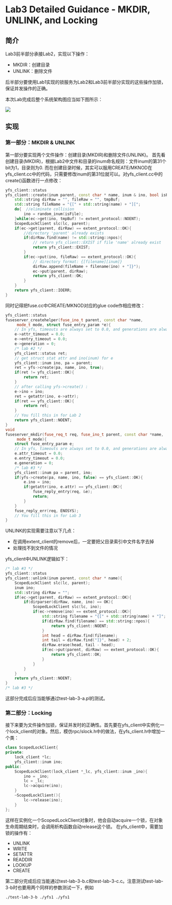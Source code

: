 # Lab3 Detailed Guidance - MKDIR, UNLINK, and Locking  
## 简介
Lab3前半部分承接Lab2，实现以下操作：  
* MKDIR：创建目录  
* UNLINK：删除文件  

后半部分要使用Lab1实现的锁服务为Lab2和Lab3前半部分实现的这些操作加锁，保证并发操作的正确。    

本次Lab完成后整个系统架构图应当如下图所示：

![](https://github.com/w1d2s/MIT6.824-2012spring-yfs/blob/lab2/Detailed-Guidance/basic%20file%20system.jpg)  

## 实现
### 第一部分：MKDIR & UNLINK
第一部分要实现两个文件操作：创建目录(MKDIR)和删除文件(UNLINK)。
首先看创建目录(MKDIR)，根据Lab2中文件和目录的inum命名规则：文件inum的第31个bit为1，目录则为0.
而在创建目录时候，其实可以服用CREATE/MKNOD在yfs_client.cc中的代码，只需要修改inum的第31位就可以。对yfs_client.cc中的create()函数进行一点修改：
``` c++
yfs_client::status
yfs_client::create(inum parent, const char * name, inum & ino, bool isFile){
    std::string dirRaw = "", fileRaw = "", tmpBuf;
    std::string fileName = "{[" + std::string(name) + "][";
    do{  //eliminate collision
        ino = random_inum(isFile);
    }while(ec->get(ino, tmpBuf) != extent_protocol::NOENT);
    ScopedLockClient slc(lc, parent);
    if(ec->get(parent, dirRaw) == extent_protocol::OK){
        //directory 'parent' already exists
        if(dirRaw.find(name) != std::string::npos){
            // return yfs_client::EXIST if file 'name' already exist
            return yfs_client::EXIST;
        }
        if(ec->put(ino, fileRaw) == extent_protocol::OK){
            // directory format: {[filename][inum]}
            dirRaw.append(fileName + filename(ino) + "]}");
            ec->put(parent, dirRaw);
            return yfs_client::OK;
        }
    }
    return yfs_client::IOERR;
}
```
同时记得把fuse.cc中CREATE/MKNOD对应的glue code作相应修改：
``` c++
yfs_client::status
fuseserver_createhelper(fuse_ino_t parent, const char *name,
     mode_t mode, struct fuse_entry_param *e){
    // In yfs, timeouts are always set to 0.0, and generations are always set to 0
    e->attr_timeout = 0.0;
    e->entry_timeout = 0.0;
    e->generation = 0;
    /* lab #2 */
    yfs_client::status ret;
    // get struct stat attr and ino(inum) for e
    yfs_client::inum ino, pa = parent;
    ret = yfs->create(pa, name, ino, true);
    if(ret != yfs_client::OK){
        return ret;
    }
    // after calling yfs->create() :
    e->ino = ino;
    ret = getattr(ino, e->attr);
    if(ret == yfs_client::OK){
        return ret;
    }
    // You fill this in for Lab 2
    return yfs_client::NOENT;
}
void
fuseserver_mkdir(fuse_req_t req, fuse_ino_t parent, const char *name,
     mode_t mode){
    struct fuse_entry_param e;
    // In yfs, timeouts are always set to 0.0, and generations are always set to 0
    e.attr_timeout = 0.0;
    e.entry_timeout = 0.0;
    e.generation = 0;
    /* lab #3 */
    yfs_client::inum pa = parent, ino;
    if(yfs->create(pa, name, ino, false) == yfs_client::OK){
        e.ino = ino;
        if(getattr(ino, e.attr) == yfs_client::OK){
            fuse_reply_entry(req, &e);
            return;
        }
    }
    fuse_reply_err(req, ENOSYS);
    // You fill this in for Lab 3
}
```
UNLINK的实现需要注意以下几点：
* 在调用extent_client的remove后，一定要把父目录索引中文件名字去掉
* 处理找不到文件的情况  

yfs_client中UNLINK逻辑如下：
```c++
/* lab #3 */
yfs_client::status
yfs_client::unlink(inum parent, const char * name){
    ScopedLockClient slc(lc, parent);
    inum ino;
    std::string dirRaw = "";
    if(ec->get(parent, dirRaw) == extent_protocol::OK){
        if(dirparser(dirRaw, name, ino) == OK){
            ScopedLockClient slc(lc, ino);
            if(ec->remove(ino) == extent_protocol::OK){
                std::string filename = "{[" + std::string(name) + "]";
		        if(dirRaw.find(filename) == std::string::npos){
                    return yfs_client::NOENT;
		        }
                int head = dirRaw.find(filename);
                int tail = dirRaw.find("]}", head) + 2;
                dirRaw.erase(head, tail - head);
                if(ec->put(parent, dirRaw) == extent_protocol::OK){
                    return yfs_client::OK;
                }
            }
        }
    }
    return yfs_client::NOENT;
}
/* lab #3 */
```
这部分完成后应当能够通过test-lab-3-a.pl的测试。
### 第二部分：Locking
接下来要为文件操作加锁，保证并发时的正确性。首先要在yfs_client中实例化一个lock_client的对象。然后，模仿rpc/slock.h中的做法，在yfs_client.h中增加一个类：
```c++
class ScopedLockClient{
private:
    lock_client *lc;
    yfs_client::inum ino;
public:
    ScopedLockClient(lock_client *_lc, yfs_client::inum _ino){
        ino = _ino;
        lc = _lc;
        lc->acquire(ino);
    }
    ~ScopedLockClient(){
        lc->release(ino);
    }
};
```
这样在实例化一个ScopedLockClient对象时，他会自动acquire一个锁，在对象生命周期结束时，会调用析构函数自动release这个锁。
在yfs_client中，需要加锁的操作有：
* UNLINK
* WRITE
* SETATTR
* READDIR
* LOOKUP
* CREATE

第二部分完成后应当能通过test-lab-3-b.c和test-lab-3-c.c。注意测试test-lab-3-b时也要用两个同样的参数测试一下，例如
```
./test-lab-3-b ./yfs1 ./yfs1
```

